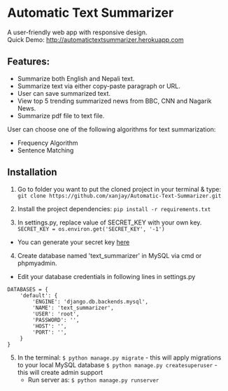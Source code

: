# Automatic Text Summarizer

A user-friendly web app with responsive design.<br>
Quick Demo: http://automatictextsummarizer.herokuapp.com
## Features:
- Summarize both English and Nepali text.
- Summarize text via either copy-paste paragraph or URL.
- User can save summarized text.
- View top 5 trending summarized news from BBC, CNN and Nagarik News.
- Summarize pdf file to text file.

User can choose one of the following algorithms for text summarization:
- Frequency Algorithm
- Sentence Matching

## Installation

1. Go to folder you want to put the cloned project in your terminal & type:
    `git clone https://github.com/xanjay/Automatic-Text-Summarizer.git`

2. Install the project dependencies:
    `pip install -r requirements.txt`

3. In settings.py, replace value of SECRET_KEY with your own key.
```SECRET_KEY = os.environ.get('SECRET_KEY', '-1')```
- You can generate your secret key [here](https://www.miniwebtool.com/django-secret-key-generator/)

4. Create database named 'text_summarizer' in MySQL via cmd or phpmyadmin.
- Edit your database credentials in following lines in settings.py
```
DATABASES = {
    'default': {
        'ENGINE': 'django.db.backends.mysql',
        'NAME': 'text_summarizer',
        'USER': 'root',
        'PASSWORD': '',
        'HOST': '',
        'PORT': '',
    }
}
```

5. In the terminal:
    `$ python manage.py migrate` - this will apply migrations to your local MySQL database
    `$ python manage.py createsuperuser` - this will create admin support
    * Run server as: ``` $ python manage.py runserver ```
